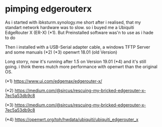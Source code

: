 # pimping edgerouterx

As i started with ibksturm.synology.me short after i realised, that my standart network hardware was to slow. so i buyed me a Ubiquiti EdgeRouter X (ER-X) (*1). But Preinstalled software was'n to use as i hade to do

Then i installed with a USB-Serial adapter cable, a windows TFTP Server and some manuals (*2) (*3) openwrt 18.01 (old Version)


Long storry, now it's running after 1.5 on Version 19.01 (*4) and it's still going. i think theres mutch more performance with openwrt than the original OS. 

(*1) https://www.ui.com/edgemax/edgerouter-x/

(*2) https://medium.com/@sircus/rescuing-my-bricked-edgerouter-x-7ec5a53db9c8

(*3) https://medium.com/@sircus/rescuing-my-bricked-edgerouter-x-7ec5a53db9c8

(*4) https://openwrt.org/toh/hwdata/ubiquiti/ubiquiti_edgerouter_x
